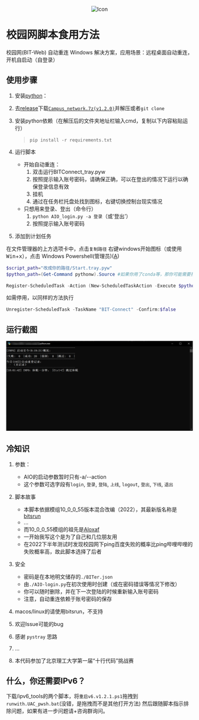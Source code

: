 <p align="center">
  <img src="https://github.com/KJH-x/BIT-Connect/blob/main/Network_Alive.ico" alt="Icon">
</p>

# 校园网脚本食用方法

校园网(BIT-Web) 自动重连 Windows 解决方案，应用场景：远程桌面自动重连，开机自启动（自登录）

## 使用步骤

1. 安装[python](https://www.python.org/downloads/)：

2. 去[release](https://github.com/KJH-x/BIT-Connect/releases/)下载[`Campus_network.7z(v1.2.0)`](https://github.com/KJH-x/BIT-Connect/releases/download/v1.2.0/BitConnected.7z)并解压或者`git clone`

3. 安装python依赖（在解压后的文件夹地址栏输入cmd，复制以下内容粘贴运行）

    > ```batch
    > pip install -r requirements.txt
    > ```

4. 运行脚本
    - 开始自动重连：
        1. 双击运行BITConnect_tray.pyw
        2. 按照提示输入账号密码，请确保正确，可以在登出的情况下运行以确保登录信息有效
        3. 挂机
        4. 通过在任务栏托盘处找到图标，右键切换控制台现实情况
    - 只想用来登录、登出（命令行）
        1. `python AIO_login.py -a 登录`（或‘登出’）
        2. 按照提示输入账号密码

5. 添加到计划任务

在文件管理器的上方选项卡中，点击`复制路径`
右键windows开始图标（或使用<kbd>Win</kbd>+<kbd>x</kbd>），点击 Windows Powershell(管理员)(<u>A</u>)

```powershell
$script_path="改成你的路径/Start.tray.pyw"
$python_path=(Get-Command pythonw).Source #如果你用了conda等，那你可能需要指定安装了相应依赖的环境pythonw路径，此处默认自动获取path的pythonw(无窗口的python解释器)
```

```powershell
Register-ScheduledTask -Action (New-ScheduledTaskAction -Execute $python_path -Argument $script_path)   -Trigger (New-ScheduledTaskTrigger -AtLogon) -Settings (New-ScheduledTaskSettingsSet -NetworkId "BIT-web" -AllowStartIfOnBatteries -DontStopIfGoingOnBatteries -StartWhenAvailable -MultipleInstances IgnoreNew -DontStopOnIdleEnd -ExecutionTimeLimit 0) -Principal (New-ScheduledTaskPrincipal -UserId $Env:UserName -LogonType Interactive) -TaskName "BIT-Connect" -Description "BIT-Web 的自动重连"
```

如需停用，以同样的方法执行

```powershell
Unregister-ScheduledTask -TaskName "BIT-Connect" -Confirm:$false
```

## 运行截图

![20250319180200.png](./20250319180200.png)

## 冷知识

1. 参数：
    - AIO的启动参数暂时只有-a/--action
    - 这个参数可选字段有`login`, `登录`, `登陆`, `上线`, `logout`, `登出`, `下线`, `退出`
2. 脚本故事
    - 本脚本依据模组10_0_0_55版本混合改编（2022），其最新版名称是[bitsrun](https://github.com/BITNP/bitsrun)
    - ...
    - 而10_0_0_55模组的祖先是[Aloxaf](https://github.com/Aloxaf/10_0_0_55_login)
    - 一开始我写这个是为了自己和几位朋友用
    - 在2022下半年测试时发现校园网下ping百度失败的概率比ping哔哩哔哩的失败概率高，故此脚本选择了后者
3. 安全
    - 密码是在本地明文储存的`./BITer.json`
    - 由`./AIO-login.py`在初次使用时创建（或在密码错误等情况下修改）
    - 你可以随时删除，并在下一次登陆的时候重新输入账号密码
    - 注意，自动重连依赖于账号密码的保存

4. macos/linux的请使用bitsrun，不支持
5. 欢迎Issue可能的bug
6. 感谢 `pystray` 思路
7. ...
8. 本代码参加了北京理工大学第一届“十行代码”挑战赛

## 什么，你还需要IPv6？

下载/ipv6_tools的两个脚本，将`重启v6.v1.2.1.ps1`拖拽到`runwith.UAC_pwsh.bat`(没错，是拖拽而不是其他打开方法)
然后跟随脚本指示排除问题，如果有进一步问题请+咨询群询问。
